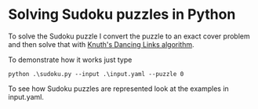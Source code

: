 # Solving Sudoku puzzles in Python

To solve the Sudoku puzzle I convert the puzzle to an exact cover
problem and then solve that with 
[Knuth's Dancing Links algorithm](https://arxiv.org/abs/cs/0011047).

To demonstrate how it works just type
```
python .\sudoku.py --input .\input.yaml --puzzle 0
```

To see how Sudoku puzzles are represented look at the examples in input.yaml.